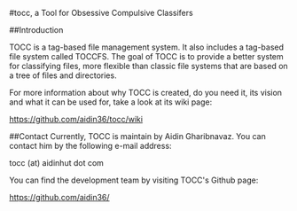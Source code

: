 #tocc, a Tool for Obsessive Compulsive Classifers

##Introduction

TOCC is a tag-based file management system. It also includes a tag-based file
system called TOCCFS. The goal of TOCC is to provide a better system for
classifying files, more flexible than classic file systems that are based on a
tree of files and directories.

For more information about why TOCC is created, do you need it, its vision and
what it can be used for, take a look at its wiki page:

   https://github.com/aidin36/tocc/wiki

##Contact
Currently, TOCC is maintain by Aidin Gharibnavaz. You can contact him by the
following e-mail address:

   tocc (at) aidinhut dot com

You can find the development team by visiting TOCC's Github page:

   https://github.com/aidin36/

